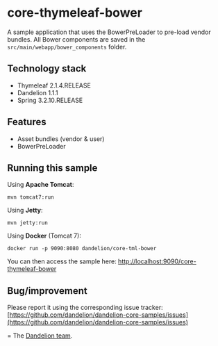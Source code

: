 core-thymeleaf-bower
=================================================================

A sample application that uses the BowerPreLoader to pre-load vendor bundles. All Bower components are saved in the `src/main/webapp/bower_components` folder.

## Technology stack

 - Thymeleaf 2.1.4.RELEASE
 - Dandelion 1.1.1
 - Spring 3.2.10.RELEASE

## Features
		
 - Asset bundles (vendor & user)
 - BowerPreLoader

## Running this sample

Using __Apache Tomcat__:

    mvn tomcat7:run

Using __Jetty__:

    mvn jetty:run

Using __Docker__ (Tomcat 7):

    docker run -p 9090:8080 dandelion/core-tml-bower

You can then access the sample here: [http://localhost:9090/core-thymeleaf-bower](http://localhost:9090/core-thymeleaf-bower)

## Bug/improvement

Please report it using the corresponding issue tracker: [https://github.com/dandelion/dandelion-core-samples/issues](https://github.com/dandelion/dandelion-core-samples/issues)

=
The [Dandelion team](http://dandelion.github.io/team/).